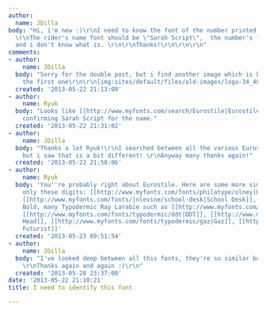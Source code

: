 ```yaml
---
author:
  name: JDilla
body: "Hi, i'm new :)\r\nI need to know the font of the number printed on the jersey.
  \r\nThe rider's name font should be \"Sarah Script\",  the number's font is different
  and i don't know what is. \r\n\r\nThanks!\r\n\r\n\r\n"
comments:
- author:
    name: JDilla
  body: "Sorry for the double post, but i find another image which is better than
    the first one\r\n\r\n[img:sites/default/files/old-images/logo-34_4850.png]"
  created: '2013-05-22 21:13:08'
- author:
    name: Ryuk
  body: "Looks like [[http://www.myfonts.com/search/Eurostile|Eurostile]] to me.\r\nAlso
    confirming Sarah Script for the name."
  created: '2013-05-22 21:31:02'
- author:
    name: JDilla
  body: "Thanks a lot Ryuk!\r\nI searched between all the various Eurostile fonts
    but i saw that is a bit different! \r\nAnyway many thanks again!"
  created: '2013-05-22 21:58:06'
- author:
    name: Ryuk
  body: 'You''re probably right about Eurostile. Here are some more similars, fitting
    only these digits: [[http://www.myfonts.com/fonts/philatype/olney|Olney]] Black,
    [[http://www.myfonts.com/fonts/jnlevine/school-desk|School Desk]], [[http://www.myfonts.com/fonts/suitcase/purista|Purista]]
    Bold, many Typodermic Ray Larabie such as [[http://www.myfonts.com/fonts/typodermic/vipnagorgialla|Vipnagorgialla]],
    [[http://www.myfonts.com/fonts/typodermic/ddt|DDT]], [[http://www.myfonts.com/fonts/typodermic/hemi-head|Hemi
    Head]], [[http://www.myfonts.com/fonts/typodermic/gaz|Gaz]], [[http://www.myfonts.com/fonts/typodermic/forgotten-futurist|Forgotten
    Futurist]]'
  created: '2013-05-23 09:51:54'
- author:
    name: JDilla
  body: "I've looked deep between all this fonts, they're so similar but different!
    \r\nThanks again and again :)\r\n"
  created: '2013-05-28 23:37:00'
date: '2013-05-22 21:10:21'
title: I need to identify this font

---
```

